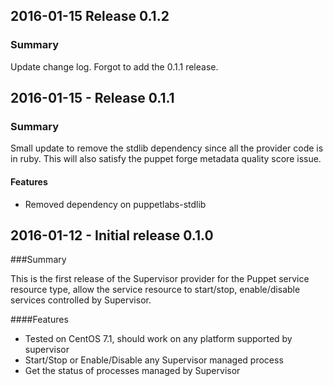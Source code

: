 ## 2016-01-15 Release 0.1.2
### Summary

Update change log. Forgot to add the 0.1.1 release.

## 2016-01-15 - Release 0.1.1
### Summary

Small update to remove the stdlib dependency since all the provider code is in
ruby. This will also satisfy the puppet forge metadata quality score issue.

#### Features
- Removed dependency on puppetlabs-stdlib


## 2016-01-12 - Initial release 0.1.0
###Summary

This is the first release of the Supervisor provider for the Puppet service
resource type, allow the service resource to start/stop, enable/disable services
controlled by Supervisor.

####Features
- Tested on CentOS 7.1, should work on any platform supported by supervisor
- Start/Stop or Enable/Disable any Supervisor managed process
- Get the status of processes managed by Supervisor
